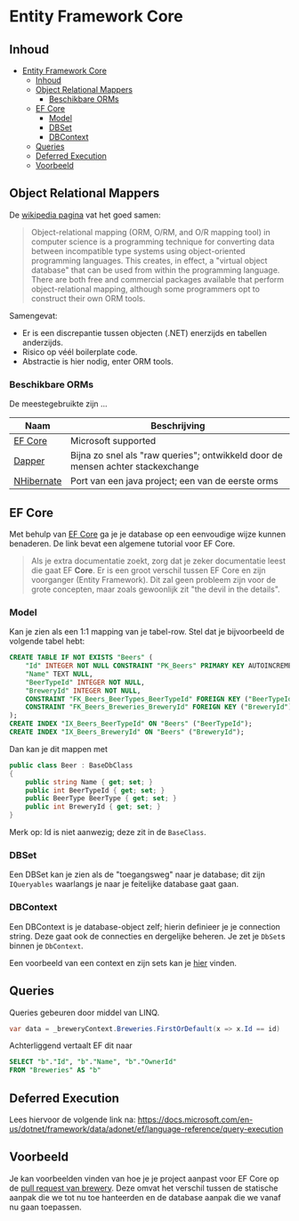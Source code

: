 # Entity Framework Core #

## Inhoud ##

- [Entity Framework Core](#entity-framework-core)
  - [Inhoud](#inhoud)
  - [Object Relational Mappers](#object-relational-mappers)
    - [Beschikbare ORMs](#beschikbare-orms)
  - [EF Core](#ef-core)
    - [Model](#model)
    - [DBSet](#dbset)
    - [DBContext](#dbcontext)
  - [Queries](#queries)
  - [Deferred Execution](#deferred-execution)
  - [Voorbeeld](#voorbeeld)

## Object Relational Mappers ##

De [wikipedia pagina](https://en.wikipedia.org/wiki/Object-relational_mapping) vat het goed samen:

> Object-relational mapping (ORM, O/RM, and O/R mapping tool) in computer science is a programming technique for converting data between incompatible type systems using object-oriented programming languages. This creates, in effect, a "virtual object database" that can be used from within the programming language. There are both free and commercial packages available that perform object-relational mapping, although some programmers opt to construct their own ORM tools. 

Samengevat:

* Er is een discrepantie tussen objecten (.NET) enerzijds en tabellen anderzijds.
* Risico op véél boilerplate code.
* Abstractie is hier nodig, enter ORM tools.

### Beschikbare ORMs ##

De meestegebruikte zijn ...

| Naam                                                 | Beschrijving                                                                    |
| ---------------------------------------------------- | ------------------------------------------------------------------------------- |
| [EF Core](https://docs.microsoft.com/en-us/ef/core/) | Microsoft supported                                                             |
| [Dapper](https://dapper-tutorial.net/dapper)         | Bijna zo snel als "raw queries"; ontwikkeld door de mensen achter stackexchange |
| [NHibernate](https://nhibernate.info/)               | Port van een java project; een van de eerste orms                               |


## EF Core ##

Met behulp van [EF Core](https://docs.microsoft.com/en-us/ef/core/) ga je je database op een eenvoudige wijze kunnen benaderen. De link bevat een algemene tutorial voor EF Core.

> Als je extra documentatie zoekt, zorg dat je zeker documentatie leest die gaat EF **Core**. Er is een groot verschil tussen EF Core en zijn voorganger (Entity Framework). Dit zal geen probleem zijn voor de grote concepten, maar zoals gewoonlijk zit "the devil in the details".

### Model ###

Kan je zien als een 1:1 mapping van je tabel-row. Stel dat je bijvoorbeeld de volgende tabel hebt:

```sql
CREATE TABLE IF NOT EXISTS "Beers" (
    "Id" INTEGER NOT NULL CONSTRAINT "PK_Beers" PRIMARY KEY AUTOINCREMENT,
    "Name" TEXT NULL,
    "BeerTypeId" INTEGER NOT NULL,
    "BreweryId" INTEGER NOT NULL,
    CONSTRAINT "FK_Beers_BeerTypes_BeerTypeId" FOREIGN KEY ("BeerTypeId") REFERENCES "BeerTypes" ("Id") ON DELETE CASCADE,
    CONSTRAINT "FK_Beers_Breweries_BreweryId" FOREIGN KEY ("BreweryId") REFERENCES "Breweries" ("Id") ON DELETE CASCADE
);
CREATE INDEX "IX_Beers_BeerTypeId" ON "Beers" ("BeerTypeId");
CREATE INDEX "IX_Beers_BreweryId" ON "Beers" ("BreweryId");
```

Dan kan je dit mappen met

``` csharp
public class Beer : BaseDbClass
{
    public string Name { get; set; }
    public int BeerTypeId { get; set; }
    public BeerType BeerType { get; set; }
    public int BreweryId { get; set; }
}
```

Merk op: Id is niet aanwezig; deze zit in de `BaseClass`.

### DBSet ###

Een DBSet kan je zien als de "toegangsweg" naar je database; dit zijn `IQueryables` waarlangs je naar je feitelijke database gaat gaan.

### DBContext ###

Een DBContext is je database-object zelf; hierin definieer je je connection string. Deze gaat ook de connecties en dergelijke beheren. Je zet je `DbSet`s binnen je `DbContext`.

Een voorbeeld van een context en zijn sets kan je [hier](https://github.com/rceuls/Course2019/blob/Brewery_EFCore/BreweryFull/Brewery.Shared/BeerContext.cs) vinden.

## Queries ##

Queries gebeuren door middel van LINQ.

```csharp
var data = _breweryContext.Breweries.FirstOrDefault(x => x.Id == id)
```

Achterliggend vertaalt EF dit naar

```sql
SELECT "b"."Id", "b"."Name", "b"."OwnerId"
FROM "Breweries" AS "b"
```

## Deferred Execution ##

Lees hiervoor de volgende link na: <https://docs.microsoft.com/en-us/dotnet/framework/data/adonet/ef/language-reference/query-execution>

## Voorbeeld ##

Je kan voorbeelden vinden van hoe je je project aanpast voor EF Core op de [pull request van brewery](https://github.com/rceuls/Course2019/pull/1/files). Deze omvat het verschil tussen de statische aanpak die we tot nu toe hanteerden en de database aanpak die we vanaf nu gaan toepassen.